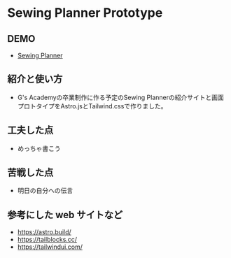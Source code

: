 # Sewing Planner Prototype

## DEMO

  - [Sewing Planner](sewing-planner-prototype.vercel.app)

## 紹介と使い方

  - G's Academyの卒業制作に作る予定のSewing Plannerの紹介サイトと画面プロトタイプをAstro.jsとTailwind.cssで作りました。

## 工夫した点

  - めっちゃ書こう

## 苦戦した点

  - 明日の自分への伝言

## 参考にした web サイトなど

  - https://astro.build/
  - https://tailblocks.cc/
  - https://tailwindui.com/

